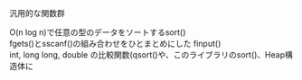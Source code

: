 汎用的な関数群<br>

O(n log n)で任意の型のデータをソートするsort()<br>
fgets()とsscanf()の組み合わせをひとまとめにした finput()<br>
int, long long, double の比較関数(qsort()や、このライブラリのsort()、Heap構造体に<br>
